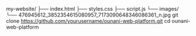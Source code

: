 my-website/
├── index.html
├── styles.css
├── script.js
└── images/
    └── 476945612_3852354615080957_7173090648346086361_n.jpg
    git clone https://github.com/yourusername/ounani-web-platform.git
cd ounani-web-platform
